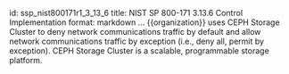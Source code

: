 id: ssp_nist800171r1_3_13_6
title: NIST SP 800-171 3.13.6 Control Implementation
format: markdown
...
{{organization}} uses CEPH Storage Cluster to deny network communications traffic by default and allow network communications traffic by exception (i.e., deny all, permit by exception). CEPH Storage Cluster is a scalable, programmable storage platform.

